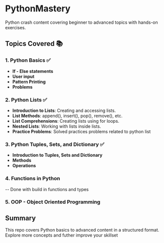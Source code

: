 # PythonMastery 
Python crash content covering beginner to advanced topics with hands-on exercises.

## Topics Covered 📚

### 1. **Python Basics** ✅
- **If - Else statements** 
- **User input**
- **Pattern Printing**
- **Problems**

### 2. **Python Lists** ✅ 
- **Introduction to Lists**: Creating and accessing lists.
- **List Methods**: append(), insert(), pop(), remove(), etc. 
- **List Comprehensions**: Creating lists using for loops.
- **Nested Lists**: Working with lists inside lists.   
- **Practice Problems**: Solved practices problems related to python list

### 3. **Python Tuples, Sets, and Dictionary** ✅
- **Introduction to Tuples, Sets and Dictionary**
- **Methods**
- **Operations**

### 4. **Functions in Python**
-- Done with build in functions and types

### 5. OOP - Object Oriented Programming


## Summary

This repo covers Python basics to advanced content in a structured format.
Explore more concepts and futher improve your skillset
